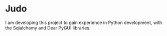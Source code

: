 # Judo
 
I am developing this project to gain experience in Python development, with the Sqlalchemy and Dear PyGUI libraries.
